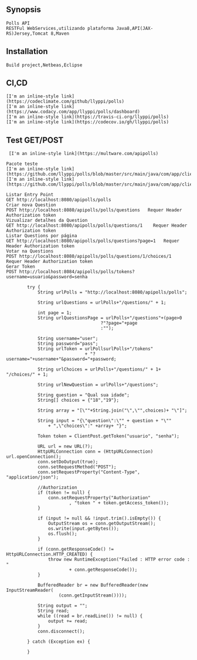 ## Synopsis  
    Polls API
    RESTFul WebServices,utilizando plataforma Java8,API(JAX-RS)Jersey,Tomcat 8,Maven

## Installation
    Build project,Netbeas,Eclipse

## CI,CD
    [I'm an inline-style link](https://codeclimate.com/github/llyppi/polls)
    [I'm an inline-style link](https://www.codacy.com/app/llyppi/polls/dashboard)
    [I'm an inline-style link](https://travis-ci.org/llyppi/polls)
    [I'm an inline-style link](https://codecov.io/gh/llyppi/polls)

## Test GET/POST
     [I'm an inline-style link](https://multware.com/apipolls)
 
    Pacote teste 
    [I'm an inline-style link](https://github.com/llyppi/polls/blob/master/src/main/java/com/app/client/ClientGet.java)
    [I'm an inline-style link](https://github.com/llyppi/polls/blob/master/src/main/java/com/app/client/ClientPost.java)

    Listar Entry Point 
    GET http://localhost:8080/apipolls/polls
    Criar nova Question
    POST http://localhost:8080/apipolls/polls/questions   Requer Header Authorization token 
    Vizualizar detalhes da Question
    GET http://localhost:8080/apipolls/polls/questions/1    Requer Header Authorization token 
    Listar Questions por página
    GET http://localhost:8080/apipolls/polls/questions?page=1   Requer Header Authorization token 
    Votar na Questions
    POST http://localhost:8080/apipolls/polls/questions/1/choices/1   Requer Header Authorization token 
    Gerar Token
    POST http://localhost:8084/apipolls/polls/tokens?username=usuario&password=senha

            try {
                String urlPolls = "http://localhost:8080/apipolls/polls";

                String urlQuestions = urlPolls+"/questions/" + 1; 

                int page = 1;
                String urlQuestionsPage = urlPolls+"/questions"+(page>0
                                        ?"?page="+page
                                        :""); 

                String username="user";
                String password="pass";
                String urlToken = urlPollsurlPolls+"/tokens"
                                  + "?username="+username+"&password="+password;

                String urlChoices = urlPolls+"/questions/" + 1+ "/choices/" + 1;

                String urlNewQuestion = urlPolls+"/questions";

                String question = "Qual sua idade";
                String[] choices = {"18","19"};

                String array = "[\""+String.join("\",\"",choices)+ "\"]"; 

                String input = "{\"question\":\"" + question + "\""
                    + ",\"choices\":" +array+ "}";

                Token token = ClientPost.getToken("usuario", "senha");

                URL url = new URL(?);
                HttpURLConnection conn = (HttpURLConnection) url.openConnection();
                conn.setDoOutput(true);
                conn.setRequestMethod("POST");
                conn.setRequestProperty("Content-Type", "application/json");

                //Authorization
                if (token != null) {
                    conn.setRequestProperty("Authorization"
                            , "token " + token.getAccess_token());
                }

                if (input != null && !input.trim().isEmpty()) {
                    OutputStream os = conn.getOutputStream();
                    os.write(input.getBytes());
                    os.flush();
                }

                if (conn.getResponseCode() != HttpURLConnection.HTTP_CREATED) {
                    throw new RuntimeException("Failed : HTTP error code : "
                            + conn.getResponseCode());
                }

                BufferedReader br = new BufferedReader(new InputStreamReader(
                        (conn.getInputStream())));

                String output = "";
                String read;
                while ((read = br.readLine()) != null) {
                    output += read;
                }
                conn.disconnect();

            } catch (Exception ex) {

            }
